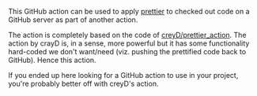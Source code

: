 This GitHub action can be used to apply [prettier](https://prettier.io/) to checked out code on a GitHub server as part of another action.

The action is completely based on the code of [creyD/prettier_action](https://github.com/creyD/prettier_action). The action by crayD is, in a sense, more powerful but it has some functionality hard-coded we don't want/need (viz. pushing the prettified code back to GitHub). Hence this action.

If you ended up here looking for a GitHub action to use in your project, you're probably better off with creyD's action.
